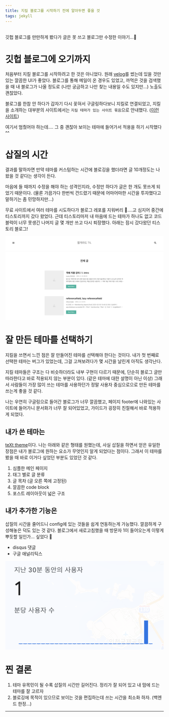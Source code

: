 ```yaml
---
title: 지킬 블로그를 시작하기 전에 알아두면 좋을 것
tags: jekyll
---
```


<br/>
깃헙 블로그를 만만하게 봤다가 글은 못 쓰고 블로그만 수정한 이야기...🥲<br/>
<!--more-->

# 깃헙 블로그에 오기까지

처음부터 지킬 블로그를 시작하려고 한 것은 아니었다.
원래 [velog](https://velog.io/@matisse)를 썼는데 있을 것만 있는 깔끔한 UI가 좋았다.
블로그를 통해 메일이 온 경우도 있었고, 까먹은 것을 검색했을 때 내 블로그가 나올 정도로 (나만 궁금하고 나만 찾는 내용일 수도 있지만...) 노출도 괜찮았다.
<br/>

블로그를 한참 안 하다가 갑자기 다시 꽂혀서 구글링하다보니 지킬로 연결되었고, 지킬을 소개하는 대부분의 사이트에서는 `지킬 테마가 있는 사이트 묶음`으로 안내했다. ([이런 사이트](https://jekyll-themes.com/free/))

여기서 멈췄어야 하는데.... 그 중 괜찮아 보이는 테마에 들어가서 적용을 하기 시작했다^^

# 삽질의 시간

결과를 말하자면 만약 테마를 커스텀하는 시간에 블로깅을 했더라면 글 10개정도는 나왔을 것 같다는 생각이 든다.

마음에 들 때까지 수정을 해야 하는 성격인지라, 수정만 하다가 글은 한 개도 못쓰게 되었기 때문이다. (물론 가끔가다 한번씩 건드렸기 때문에 어마어마한 시간을 투자했다고 말하기는 좀 민망하지만...)


무료 사이트에서 여러 테마를 시도하다가 블로그 레포를 지워버리 🙂....고 심지어 중간에 티스토리까지 갔다 왔었다. 근데 티스토리마저 내 마음에 드는 테마가 하나도 없고
코드 블럭이 너무 못생긴 나머지 글 몇 개만 쓰고 다시 퇴장했다. 아래는 잠시 갔다왔던 티스토리 블로그!

![ugly_blog](/assets/images/ugly_blog.png)

# 잘 만든 테마를 선택하기
지킬을 쓰면서 느낀 점은 잘 만들어진 테마를 선택해야 한다는 것이다. 내가 첫 번째로 선택한 테마는 버그가 있었는데, 그걸 고쳐보려다가 몇 시간을 날린게 아직도 생각난다.

지킬 테마들은 구조는 다 비슷하더라도 내부 구현이 다르기 때문에, 단순히 블로그 글만 따라한다고 바로 적용되지 않는 부분이 있다. (같은 테마에 대한 설명이 아닌 이상)
그래서 사람들이 가장 많이 쓰는 테마를 사용하던가 정말 사용자 중심으로으로 만든 테마를 쓰는게 좋을 것 같다.

나는 우연히 구글링으로 들어간 블로그가 너무 깔끔했고, 페이지 footer에 나와있는 사이트에 들어가니 문서화가 너무 잘 되어있었고, 가이드가 굉장히 친절해서 바로 적용하게 되었다.


## 내가 쓴 테마는
[teXt theme](https://tianqi.name/jekyll-TeXt-theme/docs/en/configuration)이다. 나는 아래와 같은 형태를 원했는데,
사실 삽질을 하면서 얻은 유일한 장점은 내가 블로그에 원하는 요소가 무엇인지 알게 되었다는 점이다. 그래서 이 테마를 봤을 때 바로 이거다 싶었던 부분도 있었던 것 같다.


1. 심플한 메인 페이지
2. 태그 별로 글 분류
3. 글 목차 (글 오른 쪽에 고정된)
4. 깔끔한 code block
5. 포스트 레이아웃이 넓은 구조

## 내가 추가한 기능은
삽질의 시간을 줄어드니 config에 있는 것들을 쉽게 연동하는게 가능했다. 깔끔하게 구성해놓은 덕도 있는 것 같다.
블로그에서 새로고침했을 때 방문자 1이 들어오는게 이렇게 뿌듯할 일인가... 싶었다 🥺

- disqus 댓글
- 구글 애널리틱스

![counting_me](/assets/images/counting_me.png)

# 찐 결론
1. 테마 유목민이 될 수록 삽질의 시간만 길어진다. 정리가 잘 되어 있고 내 맘에 드는 테마를 잘 고르자
2. 블로깅에 목적이 있으므로 보이는 것을 편집하는데 쓰는 시간을 최소화 하자. (백엔드 한정...)

---
